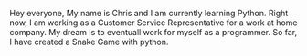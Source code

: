 Hey everyone, My name is Chris and I am currently learning Python. Right now, I am working as a Customer Service Representative for a work at home company. My dream is to eventuall work for myself as a programmer. So far, I have created a Snake Game with python. 
